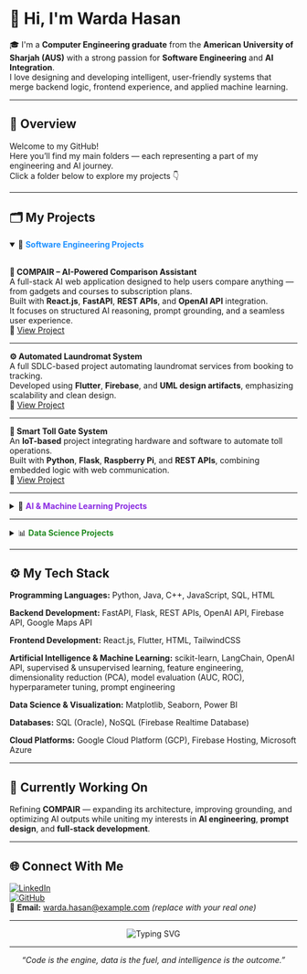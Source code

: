 # 👋 Hi, I'm Warda Hasan  

🎓 I'm a **Computer Engineering graduate** from the **American University of Sharjah (AUS)** with a strong passion for **Software Engineering** and **AI Integration**.  
I love designing and developing intelligent, user-friendly systems that merge backend logic, frontend experience, and applied machine learning.

---

## 🧭 Overview  

Welcome to my GitHub!  
Here you’ll find my main folders — each representing a part of my engineering and AI journey.  
Click a folder below to explore my projects 👇  

---

## 🗂️ My Projects  

<details open>
<summary>📁 <span style="color:#1E90FF"><strong>Software Engineering Projects</strong></span></summary>
<br>

**🧠 COMPAIR – AI-Powered Comparison Assistant**  
A full-stack AI web application designed to help users compare anything — from gadgets and courses to subscription plans.  
Built with **React.js**, **FastAPI**, **REST APIs**, and **OpenAI API** integration.  
It focuses on structured AI reasoning, prompt grounding, and a seamless user experience.  
🔗 [View Project](https://github.com/wardacoder/COMPAIR)

---

**⚙️ Automated Laundromat System**  
A full SDLC-based project automating laundromat services from booking to tracking.  
Developed using **Flutter**, **Firebase**, and **UML design artifacts**, emphasizing scalability and clean design.  
🔗 [View Project](https://github.com/wardacoder/Automated-Laundromat-System)

---

**🚗 Smart Toll Gate System**  
An **IoT-based** project integrating hardware and software to automate toll operations.  
Built with **Python**, **Flask**, **Raspberry Pi**, and **REST APIs**, combining embedded logic with web communication.  
🔗 [View Project](https://github.com/wardacoder/Smart-Toll-Gate-System)

</details>

---

<details>
<summary>🤖 <span style="color:#8A2BE2"><strong>AI & Machine Learning Projects</strong></span></summary>
<br>

**🧩 COMPAIR – AI Integration**  
Within COMPAIR, I designed prompt templates, grounding strategies, and API integrations using **OpenAI API** and **LangChain**, ensuring structured and context-aware responses.  
Focused on minimizing hallucinations and improving precision through tailored prompt engineering.  
🔗 [View Project](https://github.com/wardacoder/COMPAIR)

---

**🌊 Flood Prediction System**  
A **machine learning model** predicting flood likelihood using real-world data.  
Developed using **Python**, **scikit-learn**, and **semi-supervised learning (KNN with pseudo-labeling)**.  
Emphasized **data preprocessing**, **feature selection**, and **model evaluation (accuracy, precision, recall, F1-score)**.  
🔗 [View Project](https://github.com/wardacoder/Flood-Prediction-ML)

---

**🧬 Protein Stability Prediction**  
Predicted protein stability using **Random Forest** and **PCA** for dimensionality reduction.  
Worked with real datasets, focusing on data analysis, training, and visualization with **Matplotlib** and **Seaborn**.  

</details>

---

<details>
<summary>📊 <span style="color:#228B22"><strong>Data Science Projects</strong></span></summary>
<br>

Projects centered on extracting insights, analyzing trends, and visualizing model performance.  
Tools used: **Python**, **Pandas**, **NumPy**, **Matplotlib**, **Seaborn**, **Power BI**.

</details>

---

## ⚙️ My Tech Stack  

**Programming Languages:** Python, Java, C++, JavaScript, SQL, HTML  

**Backend Development:** FastAPI, Flask, REST APIs, OpenAI API, Firebase API, Google Maps API  

**Frontend Development:** React.js, Flutter, HTML, TailwindCSS  

**Artificial Intelligence & Machine Learning:** scikit-learn, LangChain, OpenAI API, supervised & unsupervised learning, feature engineering, dimensionality reduction (PCA), model evaluation (AUC, ROC), hyperparameter tuning, prompt engineering  

**Data Science & Visualization:** Matplotlib, Seaborn, Power BI  

**Databases:** SQL (Oracle), NoSQL (Firebase Realtime Database)  

**Cloud Platforms:** Google Cloud Platform (GCP), Firebase Hosting, Microsoft Azure  

---

## 🚀 Currently Working On  

Refining **COMPAIR** — expanding its architecture, improving grounding, and optimizing AI outputs while uniting my interests in **AI engineering**, **prompt design**, and **full-stack development**.  

---

## 🌐 Connect With Me  

[![LinkedIn](https://img.shields.io/badge/LinkedIn-Warda%20Hasan-blue?style=flat-square&logo=linkedin)](https://www.linkedin.com/in/wardacoder)  
[![GitHub](https://img.shields.io/badge/GitHub-wardacoder-lightgrey?style=flat-square&logo=github)](https://github.com/wardacoder)  
📧 **Email:** warda.hasan@example.com *(replace with your real one)*  

---

<p align="center">
  <img src="https://readme-typing-svg.herokuapp.com?font=Fira+Code&pause=1000&color=2E9AFF&center=true&vCenter=true&width=750&lines=Computer+Engineer+%7C+Software+Engineering+%2B+AI+Integration;Full+Stack+Developer+%7C+AI+Engineer;Passionate+about+Building+Intelligent+Systems" alt="Typing SVG" />
</p>

---

<p align="center">
  <em>“Code is the engine, data is the fuel, and intelligence is the outcome.”</em>
</p>
